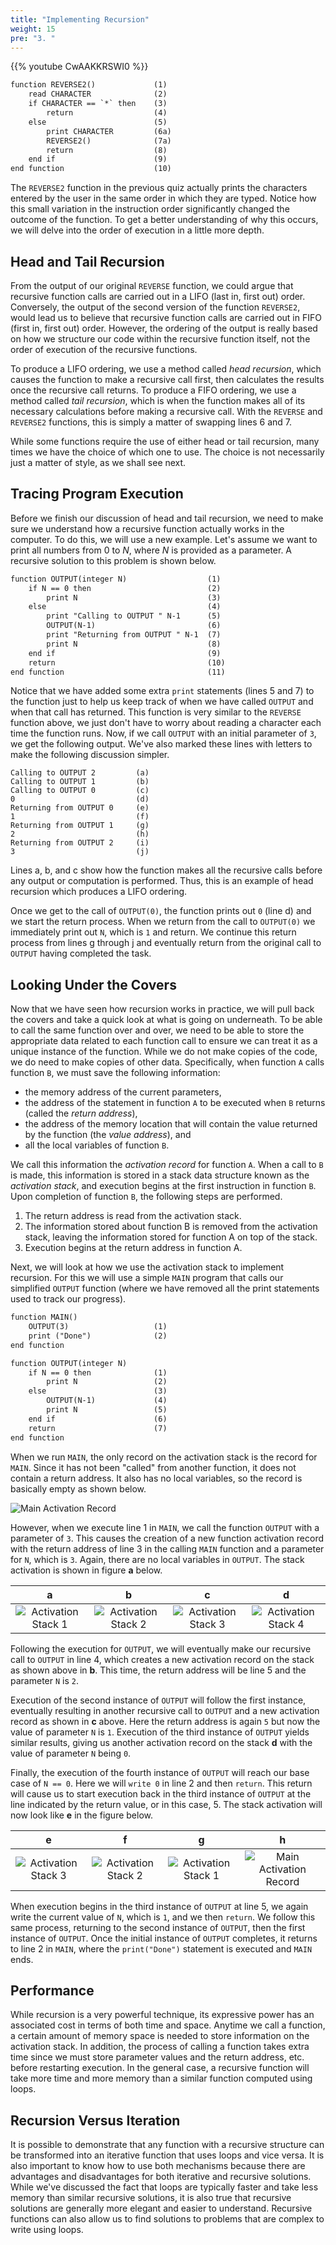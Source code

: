 ```yaml
---
title: "Implementing Recursion"
weight: 15
pre: "3. "
---
```

{{% youtube CwAAKKRSWI0 %}}

```tex
function REVERSE2()			    (1)
    read CHARACTER			    (2)
    if CHARACTER == `*` then	(3)
        return			        (4)
    else				        (5)
        print CHARACTER		    (6a)
        REVERSE2()			    (7a)
        return			        (8)
    end if 				        (9)
end function				    (10)
```

The `REVERSE2` function in the previous quiz actually prints the characters entered by the user in the same order in which they are typed. Notice how this small variation in the instruction order significantly changed the outcome of the function. To get a better understanding of why this occurs, we will delve into the order of execution in a little more depth.

## Head and Tail Recursion

From the output of our original `REVERSE` function, we could argue that recursive function calls are carried out in a LIFO (last in, first out) order. Conversely, the output of the second version of the function `REVERSE2`, would lead us to believe that recursive function calls are carried out in FIFO (first in, first out) order. However, the ordering of the output is really based on how we structure our code within the recursive function itself, not the order of execution of the recursive functions.

To produce a LIFO ordering, we use a method called _head recursion_, which causes the function to make a recursive call first, then calculates the results once the recursive call returns. To produce a FIFO ordering, we use a method called _tail recursion_, which is when the function makes all of its necessary calculations before making a recursive call. With the `REVERSE` and `REVERSE2` functions, this is simply a matter of swapping lines 6 and 7. 

While some functions require the use of either head or tail recursion, many times we have the choice of which one to use. The choice is not necessarily just a matter of style, as we shall see next. 

## Tracing Program Execution

Before we finish our discussion of head and tail recursion, we need to make sure we understand how a recursive function actually works in the computer. To do this, we will use a new example. Let's assume we want to print all numbers from 0 to $N$, where $N$ is provided as a parameter. A recursive solution to this problem is shown below.

```tex
function OUTPUT(integer N)			        (1)
    if N == 0 then					        (2)
        print N					            (3)
    else						            (4)
        print "Calling to OUTPUT " N-1		(5)
        OUTPUT(N-1)					        (6)
        print "Returning from OUTPUT " N-1	(7)
        print N					            (8)
    end if 						            (9)
    return						            (10)
end function							    (11)
```

Notice that we have added some extra `print` statements (lines 5 and 7) to the function just to help us keep track of when we have called `OUTPUT` and when that call has returned. This function is very similar to the `REVERSE` function above, we just don't have to worry about reading a character each time the function runs. Now, if we call `OUTPUT` with an initial parameter of `3`, we get the following output. We've also marked these lines with letters to make the following discussion simpler.

```
Calling to OUTPUT 2			(a)
Calling to OUTPUT 1			(b)
Calling to OUTPUT 0			(c)
0					        (d)
Returning from OUTPUT 0		(e)
1					        (f)
Returning from OUTPUT 1		(g)
2					        (h)
Returning from OUTPUT 2		(i)
3					        (j)
```

Lines a, b, and c show how the function makes all the recursive calls before any output or computation is performed. Thus, this is an example of head recursion which produces a LIFO ordering.

Once we get to the call of `OUTPUT(0)`, the function prints out `0` (line d) and we start the return process. When we return from the call to `OUTPUT(0)` we immediately print out `N`, which is `1` and return. We continue this return process from lines g through j and eventually return from the original call to `OUTPUT` having completed the task.

## Looking Under the Covers

Now that we have seen how recursion works in practice, we will pull back the covers and take a quick look at what is going on underneath. To be able to call the same function over and over, we need to be able to store the appropriate data related to each function call to ensure we can treat it as a unique instance of the function. While we do not make copies of the code, we do need to make copies of other data. Specifically, when function `A` calls function `B`, we must save the following information:

* the memory address of the current parameters,
* the address of the statement in function `A` to be executed when `B` returns (called the _return address_),
* the address of the memory location that will contain the value returned by the function (the _value address_), and
* all the local variables of function `B`.

We call this information the _activation record_ for function `A`. When a call to `B` is made, this information is stored in a stack data structure known as the _activation stack_, and execution begins at the first instruction in function `B`. Upon completion of function `B`, the following steps are performed.

1. The return address is read from the activation stack.
2. The information stored about function B is removed from the activation stack, leaving the information stored for function A on top of the stack.
3. Execution begins at the return address in function A.

Next, we will look at how we use the activation stack to implement recursion. For this we will use a simple `MAIN` program that calls our simplified `OUTPUT` function (where we have removed all the print statements used to track our progress).

```tex
function MAIN()
    OUTPUT(3) 					(1)
    print ("Done")				(2)
end function

function OUTPUT(integer N)
    if N == 0 then				(1)
        print N					(2)
    else						(3)
        OUTPUT(N-1)				(4)
        print N					(5)
    end if 						(6)
    return						(7)
end function
```

When we run `MAIN`, the only record on the activation stack is the record for `MAIN`. Since it has not been "called" from another function, it does not contain a return address. It also has no local variables, so the record is basically empty as shown below.

![Main Activation Record](/images/6/6.4.mainstack.png)
 
However, when we execute line 1 in `MAIN`, we call the function `OUTPUT` with a parameter of `3`. This causes the creation of a new function activation record with the return address of line 3 in the calling `MAIN` function and a parameter for `N`, which is `3`. Again, there are no local variables in `OUTPUT`. The stack activation is shown in figure **a** below. 
 	 	 	 
| **a** | **b** | **c** | **d** |
|:-:|:-:|:-:|:-:|
| ![Activation Stack 1](/images/6/6.4.stack1.png) | ![Activation Stack 2](/images/6/6.4.stack2.png) | ![Activation Stack 3](/images/6/6.4.stack3.png) | ![Activation Stack 4](/images/6/6.4.stack4.png) | 
             
Following the execution for `OUTPUT`, we will eventually make our recursive call to `OUTPUT` in line 4, which creates a new activation record on the stack as shown above in **b**. This time, the return address will be line 5 and the parameter `N` is `2`. 

Execution of the second instance of `OUTPUT` will follow the first instance, eventually resulting in another recursive call to `OUTPUT` and a new activation record as shown in **c** above. Here the return address is again `5` but now the value of parameter `N` is `1`.  Execution of the third instance of `OUTPUT` yields similar results, giving us another activation record on the stack **d** with the value of parameter `N` being `0`.

Finally, the execution of the fourth instance of `OUTPUT` will reach our base case of `N == 0`. Here we will `write 0` in line 2 and then `return`. This return will cause us to start execution back in the third instance of `OUTPUT` at the line indicated by the return value, or in this case, 5. The stack activation will now look like **e** in the figure below.
 	 	 	 
| **e** | **f** | **g** | **h** |
|:-:|:-:|:-:|:-:|
| ![Activation Stack 3](/images/6/6.4.stack3.png) | ![Activation Stack 2](/images/6/6.4.stack2.png) | ![Activation Stack 1](/images/6/6.4.stack1.png) | ![Main Activation Record](/images/6/6.4.mainstack.png) | 

When execution begins in the third instance of `OUTPUT` at line 5, we again write the current value of `N`, which is `1`, and we then `return`. We follow this same process, returning to the second instance of `OUTPUT`, then the first instance of `OUTPUT`. Once the initial instance of `OUTPUT` completes, it returns to line 2 in `MAIN`, where the `print("Done")` statement is executed and `MAIN` ends.

## Performance 

While recursion is a very powerful technique, its expressive power has an associated cost in terms of both time and space. Anytime we call a function, a certain amount of memory space is needed to store information on the activation stack. In addition, the process of calling a function takes extra time since we must store parameter values and the return address, etc. before restarting execution. In the general case, a recursive function will take more time and more memory than a similar function computed using loops. 

## Recursion Versus Iteration

It is possible to demonstrate that any function with a recursive structure can be transformed into an iterative function that uses loops and vice versa. It is also important to know how to use both mechanisms because there are advantages and disadvantages for both iterative and recursive solutions. While we've discussed the fact that loops are typically faster and take less memory than similar recursive solutions, it is also true that recursive solutions are generally more elegant and easier to understand. Recursive functions can also allow us to find solutions to problems that are complex to write using loops.
